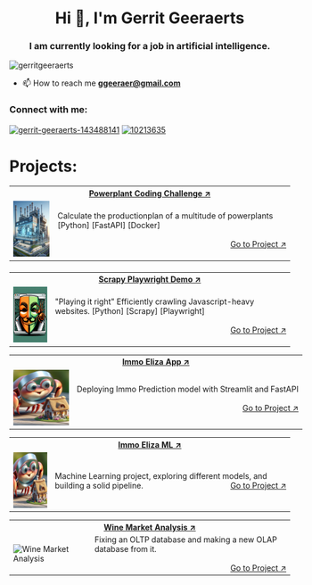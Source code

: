 <h1 align="center">Hi 👋, I'm Gerrit Geeraerts</h1>
<h3 align="center">I am currently looking for a job in artificial intelligence.</h3>

<p align="left"> <img src="https://komarev.com/ghpvc/?username=gerritgeeraerts&label=Profile%20views&color=0e75b6&style=flat" alt="gerritgeeraerts" /> </p>

- 📫 How to reach me **ggeeraer@gmail.com**

<h3 align="left">Connect with me:</h3>
<p align="left">
<a href="https://linkedin.com/in/gerrit-geeraerts-143488141" target="blank"><img align="center" src="https://raw.githubusercontent.com/rahuldkjain/github-profile-readme-generator/master/src/images/icons/Social/linked-in-alt.svg" alt="gerrit-geeraerts-143488141" height="30" width="40" /></a>
<a href="https://stackoverflow.com/users/10213635" target="blank"><img align="center" src="https://raw.githubusercontent.com/rahuldkjain/github-profile-readme-generator/master/src/images/icons/Social/stack-overflow.svg" alt="10213635" height="30" width="40" /></a>
</p>
<h1>Projects:</h1>
<div style="width: 100%; max-width: 800px; margin: auto;">
  <table style="width: 100%; border-collapse: collapse;">
    <tr>
      <th colspan="2" style="text-align: center;">
        <a href="https://project1.example.com" target="_blank">Powerplant Coding Challenge ↗</a>
      </th>
    </tr>
    <tr>
      <td>
        <img src="https://github.com/GerritGeeraerts/powerplant-coding-challenge/raw/master/assets/fast_api_power_plant.jpeg" alt="Fast Api Powerplant" width="100" height="100">
      </td>
      <td>
        Calculate the productionplan of a multitude of powerplants [Python] [FastAPI] [Docker] 
        <br><br>
        <a href="https://project1.example.com" target="_blank" style="float: right;">Go to Project ↗</a>
      </td>
    </tr>
  </table>

  <table style="width: 100%; border-collapse: collapse; margin-top: 20px;">
    <tr>
      <th colspan="2" style="text-align: center;">
        <a href="https://github.com/GerritGeeraerts/scrapy-playwright-demo" target="_blank">Scrapy Playwright Demo ↗</a>
      </th>
    </tr>
    <tr>
      <td>
        <img src="https://github.com/GerritGeeraerts/scrapy-playwright-demo/raw/main/assets/scrapy-playwright.png" alt="Scrapy Playwright Demo" width="100" height="100">
      </td>
      <td>
        "Playing it right" Efficiently crawling Javascript-heavy websites. [Python] [Scrapy] [Playwright]
        <br><br>
        <a href="https://github.com/GerritGeeraerts/scrapy-playwright-demo" target="_blank" style="float: right;">Go to Project ↗</a>
      </td>
    </tr>
  </table>
</div>

<table style="width: 800px; border-collapse: collapse;">
  <tr>
    <th colspan="2" style="text-align: center;"><a href="https://github.com/GerritGeeraerts/immo-eliza-app" target="_blank">Immo Eliza App ↗</a></th>
  </tr>
  <tr>
    <td>
      <img src="https://github.com/GerritGeeraerts/immo-eliza-ml/raw/master/assets/charlie.png" alt="Immo Eliza App" width="100" height="100">
    </td>
    <td>
      Deploying Immo Prediction model with Streamlit and FastAPI
      <br><br>
      <a href="https://github.com/GerritGeeraerts/immo-eliza-app" target="_blank" style="float: right;">Go to Project ↗</a>
    </td>
  </tr>
</table>
<table>  
  <tr>
    <th colspan="2" style="text-align: center;"><a href="https://github.com/GerritGeeraerts/immo-eliza-ml" target="_blank">Immo Eliza ML ↗</a></th>
  </tr>
  <tr>
    <td>
      <img src="https://github.com/GerritGeeraerts/immo-eliza-ml/raw/master/assets/charlie.png" alt="Immo Eliza ML" width="100" height="100">
    </td>
    <td>
      Machine Learning project, exploring different models, and building a solid pipeline.
      <a href="https://github.com/GerritGeeraerts/immo-eliza-ml" target="_blank" style="float: right;">Go to Project ↗</a>
    </td>
  </tr>
</table>
<table>
  <tr>
    <th colspan="2" style="text-align: center;"><a href="https://github.com/miguelallgood/wine-market-analysis/tree/main" target="_blank">Wine Market Analysis ↗</a></th>
  </tr>
  <tr>
    <td>
      <img src="https://github.com/miguelallgood/wine-market-analysis/blob/main/assets/wine_project.png?raw=true" alt="Wine Market Analysis" width="100" height="100">
    </td>
    <td>
      Fixing an OLTP database and making a new OLAP database from it.
      <br><br>
      <a href="https://github.com/miguelallgood/wine-market-analysis/tree/main" target="_blank" style="float: right;">Go to Project ↗</a>
    </td>
  </tr>
</table>
</div>





